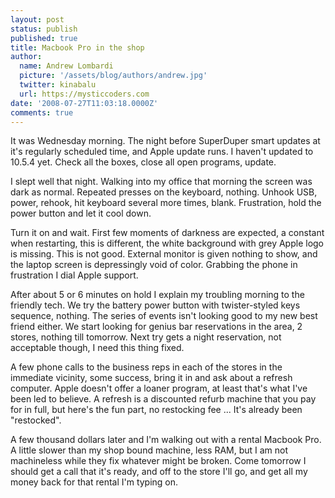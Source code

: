 ```yaml
---
layout: post
status: publish
published: true
title: Macbook Pro in the shop
author:
  name: Andrew Lombardi
  picture: '/assets/blog/authors/andrew.jpg'
  twitter: kinabalu
  url: https://mysticcoders.com
date: '2008-07-27T11:03:18.0000Z'
comments: true
---
```

It was Wednesday morning.  The night before SuperDuper smart updates at it's regularly scheduled time, and Apple update runs.  I haven't updated to 10.5.4 yet.  Check all the boxes, close all open programs, update.

I slept well that night.  Walking into my office that morning the screen was dark as normal.  Repeated presses on the keyboard, nothing.  Unhook USB, power, rehook, hit keyboard several more times, blank.  Frustration, hold the power button and let it cool down.

Turn it on and wait.  First few moments of darkness are expected, a constant when restarting, this is different, the white background with grey Apple logo is missing.  This is not good.  External monitor is given nothing to show, and the laptop screen is depressingly void of color.  Grabbing the phone in frustration I dial Apple support.

After about 5 or 6 minutes on hold I explain my troubling morning to the friendly tech.  We try the battery power button with twister-styled keys sequence, nothing.  The series of events isn't looking good to my new best friend either.  We start looking for genius bar reservations in the area, 2 stores, nothing till tomorrow.  Next try gets a night reservation, not acceptable though, I need this thing fixed.

A few phone calls to the business reps in each of the stores in the immediate vicinity, some success, bring it in and ask about a refresh computer.  Apple doesn't offer a loaner program, at least that's what I've been led to believe.  A refresh is a discounted refurb machine that you pay for in full, but here's the fun part, no restocking fee ... It's already been "restocked".

A few thousand dollars later and I'm walking out with a rental Macbook Pro. A little slower than my shop bound machine, less RAM, but I am not machineless while they fix whatever might be broken.  Come tomorrow I should get a call that it's ready, and off to the store I'll go, and get all my money back for that rental I'm typing on.

